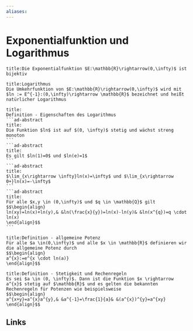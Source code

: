 ```yaml
---
aliases: 
---
```

# Exponentialfunktion und Logarithmus 
```ad-abstract
title:Die Exponentialfunktion $E:\mathbb{R}\rightarrow(0,\infty)$ ist bijektiv
```
```ad-abstract
title:Logarithmus
Die Umkehrfunktion von $E:\mathbb{R}\rightarrow(0,\infty)$ wird mit $ln := E^{-1}:(0,\infty)\rightarrow \mathbb{R}$ bezeichnet und heißt natürlicher Logarithmus
```
````ad-abstract
title:
Definition - Eigenschaften des Logarithmus
```ad-abstract
title:
Die Funktion $ln$ ist auf $(0, \infty)$ stetig und wächst streng monoton
```
```ad-abstract
title:
Es gilt $ln(1)=0$ und $ln(e)=1$
```
```ad-abstract
title:
$\lim_{x\rightarrow \infty}ln(x)=\infty$ und $\lim_{x\rightarrow 0+}ln(x)=-\infty$
```
```ad-abstract
title:
Für alle $x,y \in (0,\infty)$ und $q \in \mathbb{Q}$ gilt
$$\begin{align}
ln(xy)=ln(x)+ln(y),& &ln(\frac{x}{y})=ln(x)-ln(y)& &ln(x^{q})=q \cdot ln(x)
\end{align}$$
```
````
```ad-abstract
title:Definition - allgemeine Potenz
Für alle $a \in(0,\infty)$ und alle $x \in \mathbb{R}$ definieren wir die allgemeine Potenz durch
$$\begin{align}
a^{x}:=e^{x \cdot ln(a)}
\end{align}$$
```
```ad-abstract
title:Definition - Stetigkeit und Rechenregeln
Es sei $a \in (0, \infty)$. Dann ist die Funktion $x \rightarrow a^{x}$ stetig auf $\mathbb{R}$ und es gelten die bekannten Rechenregeln für Potenzen wie beispielsweise
$$\begin{align}
a^{x+y}=a^{x}a^{y},& &a^{-1}=\frac{1}{a}& &(a^{x})^{y}=a^{xy}
\end{align}$$
```

## Links
